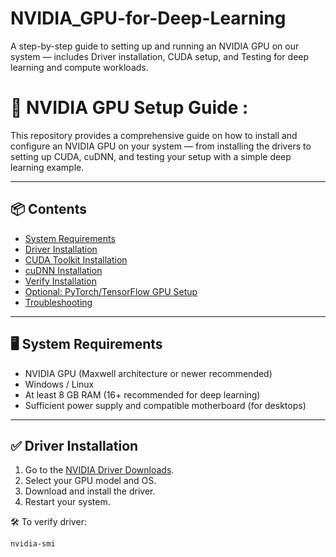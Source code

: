 # NVIDIA_GPU-for-Deep-Learning
A step-by-step guide to setting up and running an NVIDIA GPU on our system — includes Driver installation, CUDA setup, and Testing for deep learning and compute workloads.

# 🔧 NVIDIA GPU Setup Guide : 

This repository provides a comprehensive guide on how to install and configure an NVIDIA GPU on your system — from installing the drivers to setting up CUDA, cuDNN, and testing your setup with a simple deep learning example.

---

## 📦 Contents

- [System Requirements](#system-requirements)
- [Driver Installation](#driver-installation)
- [CUDA Toolkit Installation](#cuda-toolkit-installation)
- [cuDNN Installation](#cudnn-installation)
- [Verify Installation](#verify-installation)
- [Optional: PyTorch/TensorFlow GPU Setup](#optional-pytorchtensorflow-gpu-setup)
- [Troubleshooting](#troubleshooting)

---

## 🖥️ System Requirements

- NVIDIA GPU (Maxwell architecture or newer recommended)
- Windows / Linux
- At least 8 GB RAM (16+ recommended for deep learning)
- Sufficient power supply and compatible motherboard (for desktops)

---

## ✅ Driver Installation

1. Go to the [NVIDIA Driver Downloads](https://www.nvidia.com/Download/index.aspx).
2. Select your GPU model and OS.
3. Download and install the driver.
4. Restart your system.

🛠 To verify driver:
```bash
nvidia-smi
